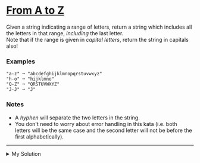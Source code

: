 # [From A to Z](https://www.codewars.com/kata/6512b3775bf8500baea77663)

Given a string indicating a range of letters, return a string which includes all the letters in that range, _including_
the last letter.  
Note that if the range is given in _capital letters_, return the string in capitals also!

### Examples

    "a-z" ➞ "abcdefghijklmnopqrstuvwxyz"
    "h-o" ➞ "hijklmno"
    "Q-Z" ➞ "QRSTUVWXYZ"
    "J-J" ➞ "J"

### Notes

- A _hyphen_ will separate the two letters in the string.
- You don't need to worry about error handling in this kata (i.e. both letters will be the same case and the second
  letter will not be before the first alphabetically).

---

<details><summary>My Solution</summary>

```js
function gimmeTheLetters(sp) {
  let startIndex = sp[0].charCodeAt(0)
  let endIndex = sp[2].charCodeAt(0)
  let output = ''

  for (let i = startIndex; i <= endIndex; i++) {
    output += String.fromCharCode(i)
  }

  return output
}
```

</details>
